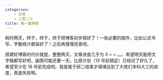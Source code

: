 ```yaml
---
categories:
    - 日常
    - 二零二三
title: 第一篇博客
---
```


耗时两天，终于，终于，终于把博客初步搭好了！一些必要的插件，比如公式书写，字数统计都装好了！之后再慢慢完善吧。

搭建好博客的代价就是，整整两天，文章进度几乎为 0 = = 。。。希望明天能把文字稿都写好吧，画图可能还要一天。比原计划（13 号前搞定）已经迟了好久了，希望至少在 18 号前完成吧。我是属于研二结束才堪堪达到了大佬们本科大三的进度，真是失败啊。

